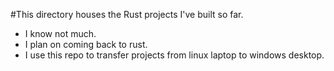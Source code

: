 #This directory houses the Rust projects I've built so far.
* I know not much.
* I plan on coming back to rust.
* I use this repo to transfer projects from linux laptop to windows desktop.
